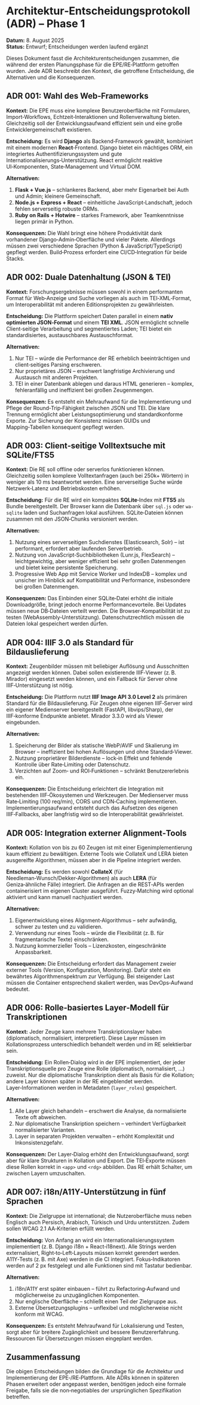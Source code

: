 # Architektur‑Entscheidungsprotokoll (ADR) – Phase 1

**Datum:** 8. August 2025  
**Status:** Entwurf; Entscheidungen werden laufend ergänzt

Dieses Dokument fasst die Architekturentscheidungen zusammen, die während der ersten Planungsphase für die EPE/RE‑Plattform getroffen wurden. Jede ADR beschreibt den Kontext, die getroffene Entscheidung, die Alternativen und die Konsequenzen.

## ADR 001: Wahl des Web‑Frameworks

**Kontext:**
Die EPE muss eine komplexe Benutzeroberfläche mit Formularen, Import‑Workflows, Echtzeit‑Interaktionen und Rollenverwaltung bieten. Gleichzeitig soll der Entwicklungsaufwand effizient sein und eine große Entwicklergemeinschaft existieren.

**Entscheidung:**
Es wird **Django** als Backend‑Framework gewählt, kombiniert mit einem modernen **React**‑Frontend. Django bietet ein mächtiges ORM, ein integriertes Authentifizierungssystem und gute Internationalisierungs‑Unterstützung. React ermöglicht reaktive UI‑Komponenten, State‑Management und Virtual DOM.

**Alternativen:**
1. **Flask + Vue.js** – schlankeres Backend, aber mehr Eigenarbeit bei Auth und Admin; kleinere Gemeinschaft.  
2. **Node.js + Express + React** – einheitliche JavaScript‑Landschaft, jedoch fehlen serverseitig robuste ORMs.  
3. **Ruby on Rails + Hotwire** – starkes Framework, aber Teamkenntnisse liegen primär in Python.

**Konsequenzen:**
Die Wahl bringt eine höhere Produktivität dank vorhandener Django‑Admin‑Oberfläche und vieler Pakete. Allerdings müssen zwei verschiedene Sprachen (Python & JavaScript/TypeScript) gepflegt werden. Build‑Prozess erfordert eine CI/CD‑Integration für beide Stacks.

## ADR 002: Duale Datenhaltung (JSON & TEI)

**Kontext:**
Forschungsergebnisse müssen sowohl in einem performanten Format für Web‑Anzeige und Suche vorliegen als auch im TEI‑XML‑Format, um Interoperabilität mit anderen Editionsprojekten zu gewährleisten.

**Entscheidung:**
Die Plattform speichert Daten parallel in einem **nativ optimierten JSON‑Format** und einem **TEI XML**. JSON ermöglicht schnelle Client‑seitige Verarbeitung und segmentiertes Laden; TEI bietet ein standardisiertes, austauschbares Austauschformat.

**Alternativen:**
1. Nur TEI – würde die Performance der RE erheblich beeinträchtigen und client‑seitiges Parsing erschweren.  
2. Nur proprietäres JSON – erschwert langfristige Archivierung und Austausch mit anderen Projekten.  
3. TEI in einer Datenbank ablegen und daraus HTML generieren – komplex, fehleranfällig und ineffizient bei großen Zeugenmengen.

**Konsequenzen:**
Es entsteht ein Mehraufwand für die Implementierung und Pflege der Round‑Trip‑Fähigkeit zwischen JSON und TEI. Die klare Trennung ermöglicht aber Leistungsoptimierung und standardkonforme Exporte. Zur Sicherung der Konsistenz müssen GUIDs und Mapping‑Tabellen konsequent gepflegt werden.

## ADR 003: Client‑seitige Volltextsuche mit SQLite/FTS5

**Kontext:**
Die RE soll offline oder serverlos funktionieren können. Gleichzeitig sollen komplexe Volltextanfragen (auch bei 250k+ Wörtern) in weniger als 10 ms beantwortet werden. Eine serverseitige Suche würde Netzwerk‑Latenz und Betriebskosten erhöhen.

**Entscheidung:**
Für die RE wird ein kompaktes **SQLite**‑Index mit **FTS5** als Bundle bereitgestellt. Der Browser kann die Datenbank über `sql.js` oder `wa-sqlite` laden und Suchanfragen lokal ausführen. SQLite‑Dateien können zusammen mit den JSON‑Chunks versioniert werden.

**Alternativen:**
1. Nutzung eines serverseitigen Suchdienstes (Elasticsearch, Solr) – ist performant, erfordert aber laufenden Serverbetrieb.  
2. Nutzung von JavaScript‑Suchbibliotheken (Lunr.js, FlexSearch) – leichtgewichtig, aber weniger effizient bei sehr großen Datenmengen und bietet keine persistente Speicherung.  
3. Progressive Web App mit Service Worker und IndexDB – komplex und unsicher im Hinblick auf Kompatibilität und Performance, insbesondere bei großen Datenmengen.

**Konsequenzen:**
Das Einbinden einer SQLite‑Datei erhöht die initiale Downloadgröße, bringt jedoch enorme Performancevorteile. Bei Updates müssen neue DB‑Dateien verteilt werden. Die Browser‑Kompatibilität ist zu testen (WebAssembly‑Unterstützung). Datenschutzrechtlich müssen die Dateien lokal gespeichert werden dürfen.

## ADR 004: IIIF 3.0 als Standard für Bildauslieferung

**Kontext:**
Zeugenbilder müssen mit beliebiger Auflösung und Ausschnitten angezeigt werden können. Dabei sollen existierende IIIF‑Viewer (z. B. Mirador) eingesetzt werden können, und ein Fallback für Server ohne IIIF‑Unterstützung ist nötig.

**Entscheidung:**
Die Plattform nutzt **IIIF Image API 3.0 Level 2** als primären Standard für die Bildauslieferung. Für Zeugen ohne eigenen IIIF‑Server wird ein eigener Medienserver bereitgestellt (FastAPI, libvips/Sharp), der IIIF‑konforme Endpunkte anbietet. Mirador 3.3.0 wird als Viewer eingebunden.

**Alternativen:**
1. Speicherung der Bilder als statische WebP/AVIF und Skalierung im Browser – ineffizient bei hohen Auflösungen und ohne Standard‑Viewer.  
2. Nutzung proprietärer Bilderdienste – lock‑in Effekt und fehlende Kontrolle über Rate‑Limiting oder Datenschutz.  
3. Verzichten auf Zoom‑ und ROI‑Funktionen – schränkt Benutzererlebnis ein.

**Konsequenzen:**
Die Entscheidung erleichtert die Integration mit bestehenden IIIF‑Ökosystemen und Werkzeugen. Der Medienserver muss Rate‑Limiting (100 req/min), CORS und CDN‑Caching implementieren. Implementierungsaufwand entsteht durch das Aufsetzen des eigenen IIIF‑Fallbacks, aber langfristig wird so die Interoperabilität gewährleistet.

## ADR 005: Integration externer Alignment‑Tools

**Kontext:**
Kollation von bis zu 60 Zeugen ist mit einer Eigenimplementierung kaum effizient zu bewältigen. Externe Tools wie CollateX und LERA bieten ausgereifte Algorithmen, müssen aber in die Pipeline integriert werden.

**Entscheidung:**
Es werden sowohl **CollateX** (für Needleman‑Wunsch/Dekker‑Algorithmen) als auch **LERA** (für Geniza‑ähnliche Fälle) integriert. Die Anfragen an die REST‑APIs werden containerisiert im eigenen Cluster ausgeführt. Fuzzy‑Matching wird optional aktiviert und kann manuell nachjustiert werden.

**Alternativen:**
1. Eigenentwicklung eines Alignment‑Algorithmus – sehr aufwändig, schwer zu testen und zu validieren.  
2. Verwendung nur eines Tools – würde die Flexibilität (z. B. für fragmentarische Texte) einschränken.  
3. Nutzung kommerzieller Tools – Lizenzkosten, eingeschränkte Anpassbarkeit.

**Konsequenzen:**
Die Entscheidung erfordert das Management zweier externer Tools (Version, Konfiguration, Monitoring). Dafür steht ein bewährtes Algorithmenspektrum zur Verfügung. Bei steigender Last müssen die Container entsprechend skaliert werden, was DevOps‑Aufwand bedeutet.

## ADR 006: Rolle‑basiertes Layer‑Modell für Transkriptionen

**Kontext:**
Jeder Zeuge kann mehrere Transkriptionslayer haben (diplomatisch, normalisiert, interpretiert). Diese Layer müssen im Kollationsprozess unterschiedlich behandelt werden und im RE selektierbar sein.

**Entscheidung:**
Ein Rollen‑Dialog wird in der EPE implementiert, der jeder Transkriptionsquelle pro Zeuge eine Rolle (diplomatisch, normalisiert, …) zuweist. Nur die diplomatische Transkription dient als Basis für die Kollation; andere Layer können später in der RE eingeblendet werden. Layer‑Informationen werden in Metadaten (`layer_roles`) gespeichert.

**Alternativen:**
1. Alle Layer gleich behandeln – erschwert die Analyse, da normalisierte Texte oft abweichen.  
2. Nur diplomatische Transkription speichern – verhindert Verfügbarkeit normalisierter Varianten.  
3. Layer in separaten Projekten verwalten – erhöht Komplexität und Inkonsistenzgefahr.

**Konsequenzen:**
Der Layer‑Dialog erhöht den Entwicklungsaufwand, sorgt aber für klare Strukturen in Kollation und Export. Die TEI‑Exporte müssen diese Rollen korrekt in `<app>` und `<rdg>` abbilden. Das RE erhält Schalter, um zwischen Layern umzuschalten.

## ADR 007: i18n/A11Y‑Unterstützung in fünf Sprachen

**Kontext:**
Die Zielgruppe ist international; die Nutzeroberfläche muss neben Englisch auch Persisch, Arabisch, Türkisch und Urdu unterstützen. Zudem sollen WCAG 2.1 AA‑Kriterien erfüllt werden.

**Entscheidung:**
Von Anfang an wird ein Internationalisierungssystem implementiert (z. B. Django i18n + React‑i18next). Alle Strings werden externalisiert, Right‑to‑Left‑Layouts müssen korrekt gerendert werden. A11Y‑Tests (z. B. mit Axe) werden in die CI integriert. Fokus‑Indikatoren werden auf 2 px festgelegt und alle Funktionen sind mit Tastatur bedienbar.

**Alternativen:**
1. i18n/A11Y erst später einbauen – führt zu Refactoring‑Aufwand und möglicherweise zu unzugänglichen Komponenten.  
2. Nur englische Oberfläche – schließt einen Teil der Zielgruppe aus.  
3. Externe Übersetzungsplugins – unflexibel und möglicherweise nicht konform mit WCAG.

**Konsequenzen:**
Es entsteht Mehraufwand für Lokalisierung und Testen, sorgt aber für breitere Zugänglichkeit und bessere Benutzererfahrung. Ressourcen für Übersetzungen müssen eingeplant werden.

## Zusammenfassung

Die obigen Entscheidungen bilden die Grundlage für die Architektur und Implementierung der EPE‑/RE‑Plattform. Alle ADRs können in späteren Phasen erweitert oder angepasst werden, benötigen jedoch eine formale Freigabe, falls sie die non‑negotiables der ursprünglichen Spezifikation betreffen.